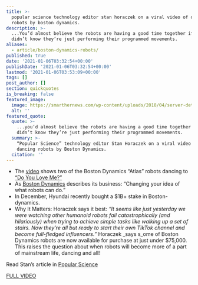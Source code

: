 ```yaml
---
title: >-
  popular science technology editor stan horaczek on a viral video of dancing
  robots by boston dynamics.
description: >-
  ...You’d almost believe the robots are having a good time together if you
  didn’t know they’re just performing their programmed movements.
aliases:
  - article/boston-dynamics-robots/
published: true
date: '2021-01-06T03:32:54+00:00'
publishDate: '2021-01-06T03:32:54+00:00'
lastmod: '2021-01-06T03:53:09+00:00'
tags: []
post_author: []
section: quickquotes
is_breaking: false
featured_image:
  image: https://smarthernews.com/wp-content/uploads/2018/04/server-detail.jpg
  alt: ''
featured_quote:
  quote: >-
    ...you’d almost believe the robots are having a good time together if you
    didn’t know they’re just performing their programmed movements.
  summary: >-
    “Popular Science” technology editor Stan Horaczek on a viral video of
    dancing robots by Boston Dynamics.
  citation: ''
---
```

*   The [video](\"https://youtu.be/fn3KWM1kuAw\") shows two of the Boston Dynamics “Atlas” robots dancing to [“Do You Love Me?”](\"https://youtu.be/fn3KWM1kuAw\")
*   As [Boston Dynamics](\"https://www.bostondynamics.com/about\") describes its business: “Changing your idea of what robots can do.”
*   In December, Hyundai recently bought a $1B+ stake in Boston-dynamics.
*   Why It Matters: Horaczek says it best: _“It seems like just yesterday we were watching other humanoid robots fail catastrophically (and hilariously) when trying to achieve simple tasks like walking up a set of stairs. Now they’re all but ready to start their own TikTok channel and become full-fledged influencers.”_ Horaczek _says s_ome of Boston Dynamics robots are now available for purchase at just under $75,000. This raises the question about when robots will become more of a part of mainstream life, dancing and all!

Read Stan’s article in [Popular Science](\"https://www.popsci.com/story/technology/boston-dynamics-robot-dance/\")

[FULL VIDEO](\"https://youtu.be/fn3KWM1kuAw\")